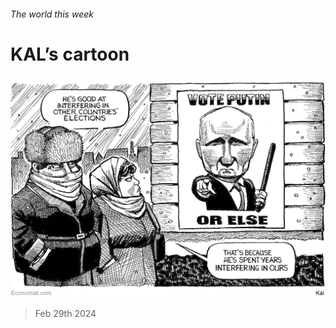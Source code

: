 ###### The world this week

# KAL’s cartoon 

#####  

![image](images/20240302_WWD000.png) 

> Feb 29th 2024 







